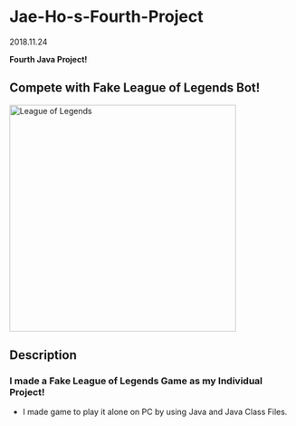 # Jae-Ho-s-Fourth-Project

2018.11.24

**Fourth Java Project!**

## Compete with Fake League of Legends Bot!

<img alt="League of Legends" src="https://theme.zdassets.com/theme_assets/43400/87a1ef48e43b8cf114017e3ad51b801951b20fcf.jpg" width="400">

## Description

### I made a Fake League of Legends Game as my Individual Project!

* I made game to play it alone on PC by using Java and Java Class Files. 
